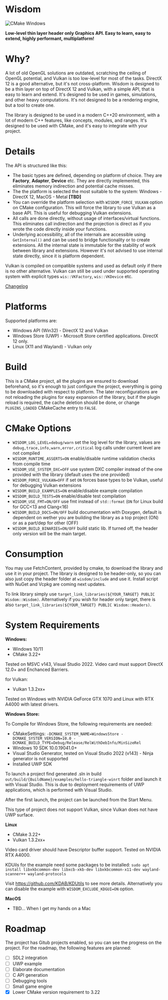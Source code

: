 # Wisdom

![CMake Windows](https://github.com/Agrael1/Wisdom/actions/workflows/cmake.yml/badge.svg)

**Low-level thin layer header only Graphics API. Easy to learn, easy to extend, highly performant, multiplatform!**

# Why?

A lot of old OpenGL solutions are outdated, scratching the ceiling of OpenGL potential, and Vulkan is too low-level for most of the tasks. DirectX 12 is a good alternative, but it's not cross-platform.
Wisdom is designed to be a thin layer on top of DirectX 12 and Vulkan, with a simple API, that is easy to learn and extend. It's designed to be used in games, simulations, and other heavy computations.
It's not designed to be a rendering engine, but a tool to create one.

The library is designed to be used in a modern C++20 environment, with a lot of modern C++ features, like concepts, modules, and ranges. It's designed to be used with CMake, and it's easy to integrate with your project.

# Details

The API is structured like this:

- The basic types are defined, depending on platform of choice. They are **Factory**, **Adapter**, **Device** etc. They are directly implemented, this eliminates memory indirection and potential cache misses.
- The the platform is selected the most suitable to the system: Windows - DirectX 12, MacOS - Metal **[TBD]**
- You can override the platform selection with `WISDOM_FORCE_VULKAN` option on CMake configuration. This will force the library to use Vulkan as a base API. This is useful for debugging Vulkan extensions.
- All calls are done directly, without usage of interfaces/virtual functions. This eliminates call indirection and the projection is direct as if you wrote the code directly inside your functions.
- Underlying accessibility, all of the internals are accessible using `GetInternal()` and can be used to bridge functionality or to create extensions. All the internal state is immutable for the stability of work between library and extensions. However it's not advised to use internal state directly, since it is platform dependent.

Vulkan is compiled on compatible systems and used as default only if there is no other alternative. Vulkan can still be used under supported operating system with explicit types `wis::VKFactory`, `wis::VKDevice` etc.

[Changelog](Changelog.md)

# Platforms

Supported platforms are:

- Windows API (Win32) - DirectX 12 and Vulkan
- Windows Store (UWP) - Microsoft Store certified applications. DirectX 12 only.
- Linux (X11 and Wayland) - Vulkan only

# Build

This is a CMake project, all the plugins are ensured to download beforehand, so it's enough to just configure the project, everything is going to be downloaded with respect to platform.
The later reconfigurations are not reloading the plugins for easy expansion of the library, but if the plugin reload is required, the cache deletion should be done, or change `PLUGINS_LOADED` CMakeCache entry to `FALSE`.

# CMake Options

- `WISDOM_LOG_LEVEL=debug/warn` set the log level for the library, values are `debug,trace,info,warn,error,critical` log calls under current level are not compiled
- `WISDOM_RUNTIME_ASSERTS=ON` enable/disable runtime validation checks from compile time
- `WISDOM_USE_SYSTEM_DXC=OFF` use system DXC compiler instead of the one provided with the library (default uses the one provided)
- `WISDOM_FORCE_VULKAN=OFF` if set `ON` forces base types to be Vulkan, useful for debugging Vulkan extensions
- `WISDOM_BUILD_EXAMPLES=ON` enable/disable example compilation
- `WISDOM_BUILD_TESTS=ON` enable/disable test compilation
- `WISDOM_USE_FMT=ON/OFF` use fmt instead of `std::format` (`ON` for Linux build for GCC<13 and Clang<16)
- `WISDOM_BUILD_DOCS=ON/OFF` build documentation with Doxygen, default is dependent on wether you are building the library as a top project (ON) or as a part/dep for other (OFF)
- `WISDOM_BUILD_BINARIES=ON/OFF` build static lib. If turned off, the header only version will be the main target.

# Consumption

You may use FetchContent, provided by cmake, to download the library and use it in your project. The library is designed to be header-only, so you can also just copy the header folder at `wisdom/include` and use it. Install script with NuGet and Vcpkg are coming next updates.

To link library simply use `target_link_libraries(${YOUR_TARGET} PUBLIC Wisdom::Wisdom)`. Alternatively if you wish for header only target, there is also `target_link_libraries(${YOUR_TARGET} PUBLIC Wisdom::Headers)`.

# System Requirements

**Windows:**

- Windows 10/11
- CMake 3.22+

Tested on MSVC v143, Visual Studio 2022.
Video card must support DirectX 12.0+ and Enchanced Barriers.

for Vulkan:

- Vulkan 1.3.2xx+

Tested on Windows with NVIDIA GeForce GTX 1070 and Linux with RTX A4000 with latest drivers.

**Windows Store:**

To Compile for Windows Store, the following requirements are needed:

- CMakeSettings: `-DCMAKE_SYSTEM_NAME=WindowsStore -DCMAKE_SYSTEM_VERSION=10.0 -DCMAKE_BUILD_TYPE=Debug/Release/RelWithDebInfo/MinSizeRel`
- Windows 10 SDK 10.0.19041.0+
- Visual Studio Generator, tested on Visual Studio 2022 (v143) - Ninja generator is not supported
- Installed UWP SDK

To launch a project find generated .sln in build `out/build/{BuildName}/examples/hello-triangle-winrt` folder and launch it with Visual Studio. This is due to deployment requirements of UWP applications, which is performed with Visual Studio.

After the first launch, the project can be launched from the Start Menu.

This type of project does not support Vulkan, since Vulkan does not have UWP surface.

**Linux**

- CMake 3.22+
- Vulkan 1.3.2xx+

Video card driver should have Descriptor buffer support. Tested on NVIDIA RTX A4000.

KDUils for the example need some packages to be installed:
`sudo apt install libxkbcommon-dev libxcb-xkb-dev libxkbcommon-x11-dev wayland-scanner++ wayland-protocols`

Visit https://github.com/KDAB/KDUtils to see more details.
Alternatively you can disable the example with `WISDOM_EXCLUDE_KDGUI=ON` option.

**MacOS**

- TBD... When I get my hands on a Mac

# Roadmap

The project has Gitub projects enabled, so you can see the progress on the project.
For the roadmap, the following features are planned:

- [ ] SDL2 integration
- [ ] UWP example
- [ ] Elaborate documentation
- [ ] C API generation
- [ ] Debugging tools
- [ ] Small game engine
- [x] Lower CMake version requirement to 3.22
